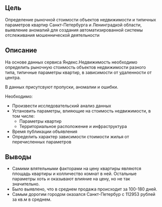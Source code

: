 ## Цель
Определение рыночной стоимости объектов недвижимости и типичных параметров квартир Санкт-Петербурга и Ленинградкой области, выявление аномалий для создания автоматизированной системы отслеживания мошеннической деятельности

## Описание
На основе данных сервиса Яндекс.Недвижимость необходимо определить рыночную стоимость объектов недвижимости разного типа, типичные параметры квартир, в зависимости от удаленности от центра.

В данных присутсвуют пропуски, аномалии и ошибки.

Необходимо:

- Произвести исследовательский анализ данных
- Установить параметры, влияющие на стоимость недвижимости, в том числе:
  * Параметры квартир
  * Территориальное расположение и инфраструктура
- Время публикации объявления
- Определить характер зависимости стоимости жилья от перечисленных параметров

## Выводы
- Самими влятельными факторами на цену квартиры являются площадь квартиры и колличество комнат в ней. Остальные параметры хоть и оказывают влияние на цену, но не так значительно.
- Было выявлено, что в среднем продажа происходит за 100-180 дней.
- Самым дорогим городом оказался Санкт-Петербур с 112953 рублей за кв.м в среднем.
